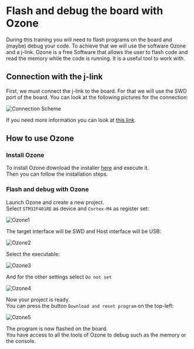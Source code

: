 # Flash and debug the board with Ozone

During this training you will need to flash programs on the board and (maybe) debug your code.
To achieve that we will use the software Ozone and a j-link.
Ozone is a free Software that allows the user to flash code and read the memory while the code is running.
It is a useful tool to work with.  

## Connection with the j-link

First, we must connect the j-link to the board. For that we will use the SWD port of the board. You can look at the following pictures for the connection:  

![Connection Scheme](./ressources/Connection.PNG)

If you need more information you can look at [this link](https://mcuoneclipse.com/2015/08/22/debugging-stm32f103rb-nucleo-board-with-with-segger-j-link/).  

## How to use Ozone

### Install Ozone

To install Ozone download the installer [here](https://www.segger.com/downloads/jlink/#Ozone) and execute it.  
Then you can follow the installation steps.  

### Flash and debug with Ozone

Launch Ozone and create a new project.  
Select `STM32F401RE` as device and `Cortex-M4` as register set:  

![Ozone1](ressources/Ozone1.PNG)

The target interface will be SWD and Host interface will be USB:

![Ozone2](ressources/Ozone2.PNG)

Select the executable:

![Ozone3](ressources/Ozone3.PNG)

And for the other settings select `Do not set`

![Ozone4](ressources/Ozone4.PNG)

Now your project is ready.  
You can press the button `Download and reset program` on the top-left: 

![Ozone5](ressources/Ozone5.PNG)

The program is now flashed on the board.  
You have access to all the tools of Ozone to debug such as the memory or the console.
